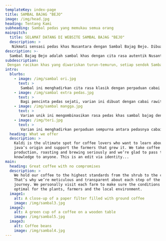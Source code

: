 ```yaml
---
templateKey: index-page
title: SAMBAL BAJAG "BEJO"
image: /img/head.jpg
heading: Tentang Kami
subheading: Sambal pedas yang memukau semua orang
mainpitch:
  title: SELAMAT DATANG DI WEBSITE SAMBAL BAJAG "BEJO"
  description: >
   Nikmati sensasi pedas khas Nusantara dengan Sambal Bajag Bejo. Dibuat dari bahan-bahan pilihan, tanpa pengawet, dan diolah dengan resep tradisional yang kaya rasa.
description: >-
  Sambal Bajag Bejo adalah sambal khas dengan cita rasa autentik Nusantara. Dibuat dari cabai pilihan, bawang goreng yang renyah, serta rempah-rempah rahasia yang memberikan sensasi pedas gurih yang bikin nagih.
subdescription:
 Dengan racikan khas yang diwariskan turun-temurun, setiap sendok Sambal Bajag Bejo menghadirkan perpaduan rasa yang pas tidak hanya pedas, tetapi juga kaya akan aroma dan kelezatan yang membuat setiap hidangan semakin istimewa.
intro:
  blurbs:
    - image: /img/sambal ori.jpg
      text: >
       Sambal ini menghadirkan cita rasa klasik dengan perpaduan cabai merah, bawang goreng, dan rempah pilihan yang menghasilkan rasa pedas gurih yang khas. Cocok untuk segala jenis makanan, mulai dari nasi putih, gorengan, hingga lauk pauk favorit Anda.
    - image: /img/sambal extra pedas.jpg
      text: >
       Bagi pencinta pedas sejati, varian ini dibuat dengan cabai rawit pilihan yang memberikan sensasi pedas yang lebih menggigit, namun tetap dengan rasa gurih yang seimbang.
    - image: /img/sambal mangga.jpg
      text: >
       Varian unik ini mengombinasikan rasa pedas khas sambal bajag dengan sensasi asam segar dari mangga muda. Perpaduan ini memberikan pengalaman rasa yang unik dan menyegarkan.
    - image: /img/teri.jpg
      text: >
       Varian ini menghadirkan perpaduan sempurna antara pedasnya cabai segar dan gurihnya ikan teri yang digoreng renyah. Setiap suapan menghadirkan rasa pedas, asin, dan umami yang khas, cocok untuk menemani berbagai hidangan. Dengan tekstur yang kaya rasa dan aroma menggoda, sambal ini membuat setiap hidangan jadi lebih spesial.
  heading: What we offer
  description: >
    Kaldi is the ultimate spot for coffee lovers who want to learn about their
    java’s origin and support the farmers that grew it. We take coffee
    production, roasting and brewing seriously and we’re glad to pass that
    knowledge to anyone. This is an edit via identity...
main:
  heading: Great coffee with no compromises
  description: >
    We hold our coffee to the highest standards from the shrub to the cup.
    That’s why we’re meticulous and transparent about each step of the coffee’s
    journey. We personally visit each farm to make sure the conditions are
    optimal for the plants, farmers and the local environment.
  image1:
    alt: A close-up of a paper filter filled with ground coffee
    image: /img/sambal3.jpg
  image2:
    alt: A green cup of a coffee on a wooden table
    image: /img/sambal5.jpg
  image3:
    alt: Coffee beans
    image: /img/sambal4.jpg
---
```

